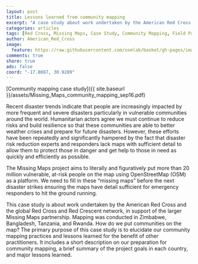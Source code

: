 ```yaml
---
layout: post
title: Lessons learned from community mapping
excerpt: "A case study about work undertaken by the American Red Cross and the global Red Cross and Red Crescent network, in support of the larger Missing Maps partnership, in urban and rural areas in East Africa and Bangladesh."
categories: articles
tags: [Red Cross, Missing Maps, Case Study, Community Mapping, Field Papers, OpenMapKit, '2015']
author: American_Red_Cross
image:
  feature: https://raw.githubusercontent.com/osmlab/basket/gh-pages/images/feature/missing-maps-community-mapping.jpg
comments: true
share: true
ads: false
coord: "-17.8087, 30.9289"
---
```


[Community mapping case study]({{ site.baseurl }}/assets/Missing_Maps_community_mapping_sep16.pdf)

Recent disaster trends indicate that people are increasingly impacted by more frequent and severe disasters particularly in vulnerable communities around the world. Humanitarian actors agree we must continue to reduce risks and build resilience so that these communities are able to better weather crises and prepare for future disasters. However, these efforts have been repeatedly and significantly hampered by the fact that disaster risk reduction experts and responders lack maps with sufficient detail to allow them to protect those in danger and get help to those in need as quickly and efficiently as possible.

The Missing Maps project aims to literally and figuratively put more than 20 million vulnerable, at-risk people on the map using OpenStreetMap (OSM) as a platform. We need to fill in these “missing maps” before the next disaster strikes ensuring the maps have detail sufficient for emergency responders to hit the ground running.

This case study is about work undertaken by the American Red Cross and the global Red Cross and Red Crescent network, in support of the larger Missing Maps partnership. Mapping was conducted in Zimbabwe, Bangladesh, Tanzania, and Rwanda. How do we put communities on the map? The primary purpose of this case study is to elucidate our community mapping practices and lessons learned for the benefit of other practitioners. It includes a short description on our preparation for community mapping, a brief summary of the project goals in each country, and major lessons learned.

